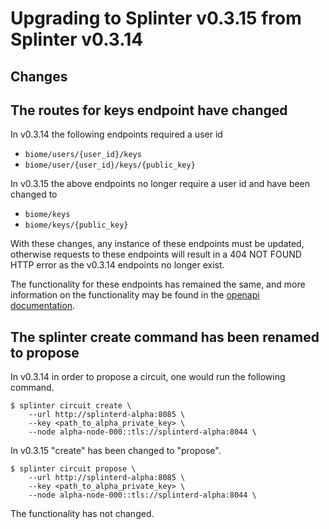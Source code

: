 # Upgrading to Splinter v0.3.15 from Splinter v0.3.14

## Changes

## The routes for keys endpoint have changed

In v0.3.14 the following endpoints required a user id

* `biome/users/{user_id}/keys`
* `biome/user/{user_id}/keys/{public_key}`

In v0.3.15 the above endpoints no longer require a user id and have been
changed to

* `biome/keys`
* `biome/keys/{public_key}`

With these changes, any instance of these endpoints must be updated, otherwise
requests to these endpoints will result in a 404 NOT FOUND HTTP error as the
v0.3.14 endpoints no longer exist.

The functionality for these endpoints has remained the same, and more
information on the functionality may be found in the [openapi documentation](https://github.com/Cargill/splinter/blob/v0.3.15/splinterd/api/static/openapi.yml).

## The splinter create command has been renamed to propose

In v0.3.14 in order to propose a circuit, one would run the following command.

```
$ splinter circuit create \
    --url http://splinterd-alpha:8085 \
    --key <path_to_alpha_private_key> \
    --node alpha-node-000::tls://splinterd-alpha:8044 \
```

In v0.3.15 "create" has been changed to "propose".

```
$ splinter circuit propose \
    --url http://splinterd-alpha:8085 \
    --key <path_to_alpha_private_key> \
    --node alpha-node-000::tls://splinterd-alpha:8044 \
```

The functionality has not changed.
